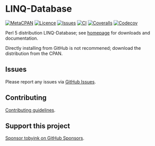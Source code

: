 # LINQ-Database

[![MetaCPAN](https://img.shields.io/cpan/v/LINQ-Database.svg)](https://metacpan.org/release/LINQ-Database)
[![Licence](https://img.shields.io/cpan/l/LINQ-Database)](https://metacpan.org/dist/LINQ-Database/source/LICENSE)
[![Issues](https://img.shields.io/github/issues/tobyink/p5-linq-database)](https://github.com/tobyink/p5-linq-database/issues)
[![CI](https://github.com/tobyink/p5-linq-database/workflows/CI/badge.svg)](https://github.com/tobyink/p5-linq-database/actions)
[![Coveralls](https://coveralls.io/repos/tobyink/p5-linq-database/badge.svg?branch=master&amp;service=github)](https://coveralls.io/github/tobyink/p5-linq-database)
[![Codecov](https://codecov.io/gh/tobyink/p5-linq-database/branch/master/graph/badge.svg)](https://codecov.io/gh/tobyink/p5-linq-database)

Perl 5 distribution LINQ-Database; see [homepage](https://metacpan.org/release/LINQ-Database)
for downloads and documentation.

Directly installing from GitHub is not recommened; download the distribution
from the CPAN.

## Issues

Please report any issues via [GitHub Issues](https://github.com/tobyink/p5-linq-database/issues).

## Contributing

[Contributing guidelines](https://toby.ink/open-source/contributing/).

## Support this project

[Sponsor tobyink on GitHub Sponsors](https://github.com/sponsors/tobyink).
